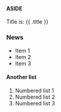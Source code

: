 #### ASIDE

Title is: {{ .title }}

### News

* Item 1
* Item 2
* Item 3

#### Another list

1. Numbered list 1
2. Numbered list 2
3. Numbered list 3


